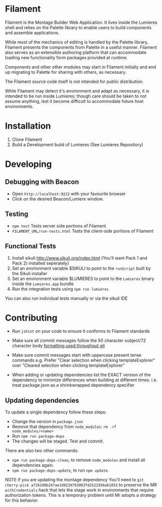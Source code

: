 Filament
========

Filament is the Montage Builder Web Application. It lives inside the Lumieres
shell and relies on the Palette library to enable users to build components
and assemble applications.

While most of the mechanics of editing is handled by the Palette library,
Filament presents the components from Palette in a useful manner. Filament
also serves as an extensible authoring platform that can accommodate loading
new functionality form packages provided at runtime.

Components and other other modules may start in Filament initially and end
up migrating to Palette for sharing with others, as necessary.

The Filament source code itself is not intended for public distribution.

While Filament may detect it's environment and adapt as necessary, it is
intended to be run inside Lumieres; though care should be taken to not assume
anything, lest it become difficult to accommodate future host environments.

Installation
============
1. Clone Filament
2. Build a Development build of Lumieres (See Lumieres Repository)

Developing
==========

Debugging with Beacon
---------------------
 * Open `http://localhost:9222` with your favourite browser
 *  Click on the desired Beacon/Lumiere window.

Testing
-------
* `npm test` Tests server side portions of Filament
* `FILAMENT_URL/run-tests.html` Tests the client-side portions of Filament


Functional Tests
----------------
1. Install sikuli http://www.sikuli.org/index.html (You'll want Pack 1 and Pack 2) installed seperately)
3. Set an environment variable $SIKULI to point to the `runScript` built by the Sikuli installer
4. Set an environment variable $LUMIERES to point to the `Lumieres` binary inside the `Lumieres.app` bundle
5. Run the integration tests using `npm run lumieres`

You can also run individual tests manually or via the sikuli IDE

Contributing
============
- Run `jshint` on your code to ensure it conforms to Filament standards

- Make sure all commit messages follow the 50 character subject/72 character
body [formatting used throughout git](http://tbaggery.com/2008/04/19/a-note-about-git-commit-messages.html)

- Make sure commit messages start with uppercase present tense commands
e.g. Prefer "Clear selection when clicking templateExplorer" over
"Cleared selection when clicking templateExplorer"

- When adding or updating dependencies list the EXACT version of the dependency
to minimize differences when building at different times.
i.e. treat package.json as a shrinkwrapped dependency specifier

Updating dependencies
---------------------

To update a single dependency follow these steps:

* Change the version in `package.json`
* Remove that dependency from `node_modules`: `rm -rf node_modules/<name>`
* Run `npm run package-deps`
* The changes will be staged. Test and commit.

There are also two other commands:

* `npm run package-deps-clean`, to remove `node_modules` and install all dependencies again.
* `npm run package-deps-update`, to run `npm update`.

NOTE if you are updating the montage dependency
You'll need to `git cherry-pick a726100b247ae1d9239793003fd2522956a61053`
to preserve the MR `withCredentials` hack that lets the stage work
in environments that require authorization tokens.
This is a temporary problem until Mr adopts a strategy for this behavior.